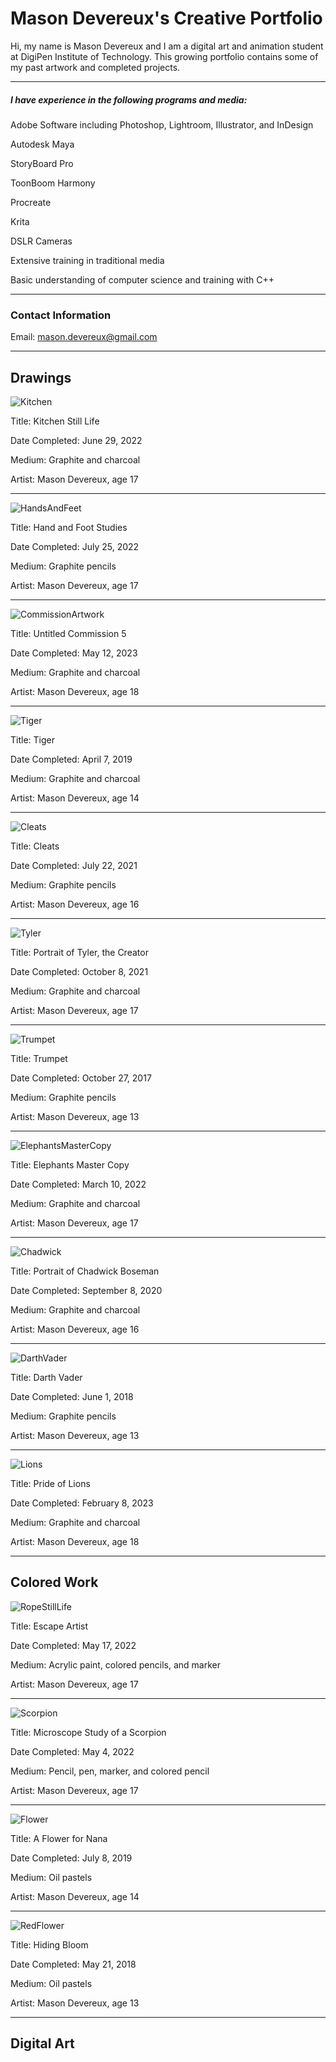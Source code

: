 # Mason Devereux's Creative Portfolio
Hi, my name is Mason Devereux and I am a digital art and animation student at DigiPen Institute of Technology. This growing portfolio contains some of my past artwork and completed projects.

***

##### I have experience in the following programs and media:

Adobe Software including Photoshop, Lightroom, Illustrator, and InDesign

Autodesk Maya

StoryBoard Pro

ToonBoom Harmony

Procreate

Krita

DSLR Cameras

Extensive training in traditional media 

Basic understanding of computer science and training with C++

***

### Contact Information

Email: mason.devereux@gmail.com

***

## Drawings

![Kitchen](https://github.com/MasonDevereux/masondevereux.github.io/blob/main/IMG-4725-Original.jpg?raw=true "Kitchen Still Life")

Title: Kitchen Still Life

Date Completed: June 29, 2022

Medium: Graphite and charcoal

Artist: Mason Devereux, age 17

***


![HandsAndFeet](https://github.com/MasonDevereux/masondevereux.github.io/blob/Drawings/IMG-4788-Original.jpg?raw=true "Hands and Feet")

Title: Hand and Foot Studies

Date Completed: July 25, 2022

Medium: Graphite pencils

Artist: Mason Devereux, age 17

***


![CommissionArtwork](https://github.com/MasonDevereux/masondevereux.github.io/blob/Drawings/IMG-6372-Original.jpg?raw=true "Commission Artwork")

Title: Untitled Commission 5

Date Completed: May 12, 2023

Medium: Graphite and charcoal

Artist: Mason Devereux, age 18

***


![Tiger](https://github.com/MasonDevereux/masondevereux.github.io/blob/Drawings/IMG-6579-Original.jpg?raw=true "Tiger")

Title: Tiger

Date Completed: April 7, 2019

Medium: Graphite and charcoal

Artist: Mason Devereux, age 14

***


![Cleats](https://github.com/MasonDevereux/masondevereux.github.io/blob/main/IMG-4732-Original.jpg?raw=true "Cleats")

Title: Cleats

Date Completed: July 22, 2021

Medium: Graphite pencils

Artist: Mason Devereux, age 16

***


![Tyler](https://github.com/MasonDevereux/masondevereux.github.io/blob/Drawings/IMG-3646-Original.jpg?raw=true "Tyler")

Title: Portrait of Tyler, the Creator

Date Completed: October 8, 2021

Medium: Graphite and charcoal

Artist: Mason Devereux, age 17

***


![Trumpet](https://github.com/MasonDevereux/masondevereux.github.io/blob/Drawings/IMG-6904-Original.jpg?raw=true "Trumpet")

Title: Trumpet

Date Completed: October 27, 2017

Medium: Graphite pencils

Artist: Mason Devereux, age 13

***


![ElephantsMasterCopy](https://github.com/MasonDevereux/masondevereux.github.io/blob/Drawings/IMG-6212-Original.jpg?raw=true "Elephants")

Title: Elephants Master Copy

Date Completed: March 10, 2022

Medium: Graphite and charcoal

Artist: Mason Devereux, age 17

***


![Chadwick](https://github.com/MasonDevereux/masondevereux.github.io/blob/Drawings/IMG-2010-Original.jpg?raw=true "Chadwick")

Title: Portrait of Chadwick Boseman

Date Completed: September 8, 2020

Medium: Graphite and charcoal

Artist: Mason Devereux, age 16

***


![DarthVader](https://github.com/MasonDevereux/masondevereux.github.io/blob/main/IMG-2509-Original.jpg?raw=true "Darth Vader")

Title: Darth Vader 

Date Completed: June 1, 2018

Medium: Graphite pencils

Artist: Mason Devereux, age 13

***


![Lions](https://github.com/MasonDevereux/masondevereux.github.io/blob/Drawings/IMG-0441%20(1).jpg?raw=true "Lions")

Title: Pride of Lions 

Date Completed: February 8, 2023

Medium: Graphite and charcoal

Artist: Mason Devereux, age 18

***



## Colored Work


![RopeStillLife](https://github.com/MasonDevereux/masondevereux.github.io/blob/Colored-Work/IMG-5423-Original%20(1).jpg?raw=true "RopeStillLife")

Title: Escape Artist

Date Completed: May 17, 2022

Medium: Acrylic paint, colored pencils, and marker

Artist: Mason Devereux, age 17

***


![Scorpion](https://github.com/MasonDevereux/masondevereux.github.io/blob/Drawings/IMG-1359.jpg?raw=true "Scorpion")

Title: Microscope Study of a Scorpion

Date Completed: May 4, 2022

Medium: Pencil, pen, marker, and colored pencil

Artist: Mason Devereux, age 17

***


![Flower](https://github.com/MasonDevereux/masondevereux.github.io/blob/Colored-Work/IMG-6892.PNG?raw=true "Flower")

Title: A Flower for Nana

Date Completed: July 8, 2019

Medium: Oil pastels

Artist: Mason Devereux, age 14

***

![RedFlower](https://github.com/MasonDevereux/masondevereux.github.io/blob/Colored-Work/IMG-5422-Original%20(1).jpg?raw=true "RedFlower")

Title: Hiding Bloom

Date Completed: May 21, 2018

Medium: Oil pastels

Artist: Mason Devereux, age 13

***




## Digital Art



